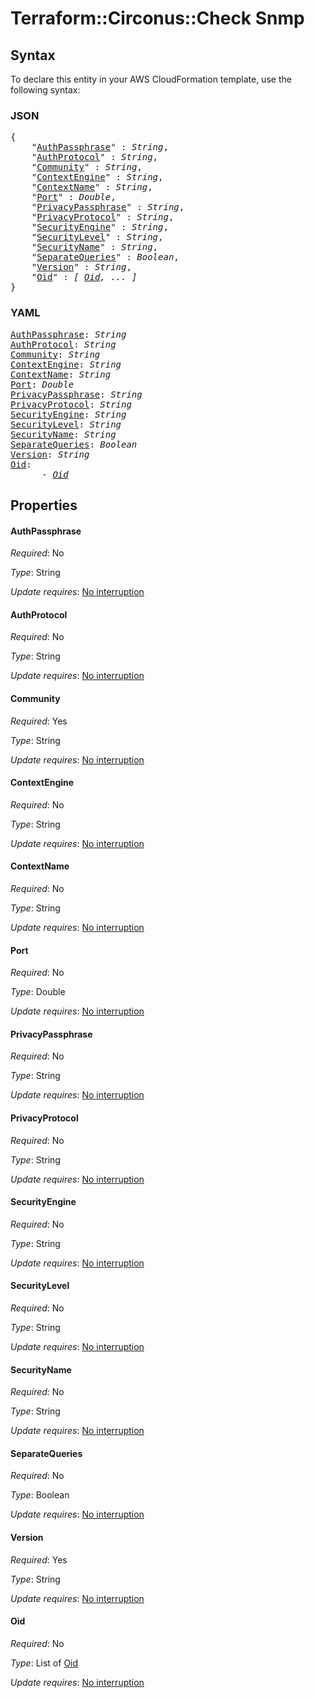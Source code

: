 # Terraform::Circonus::Check Snmp

## Syntax

To declare this entity in your AWS CloudFormation template, use the following syntax:

### JSON

<pre>
{
    "<a href="#authpassphrase" title="AuthPassphrase">AuthPassphrase</a>" : <i>String</i>,
    "<a href="#authprotocol" title="AuthProtocol">AuthProtocol</a>" : <i>String</i>,
    "<a href="#community" title="Community">Community</a>" : <i>String</i>,
    "<a href="#contextengine" title="ContextEngine">ContextEngine</a>" : <i>String</i>,
    "<a href="#contextname" title="ContextName">ContextName</a>" : <i>String</i>,
    "<a href="#port" title="Port">Port</a>" : <i>Double</i>,
    "<a href="#privacypassphrase" title="PrivacyPassphrase">PrivacyPassphrase</a>" : <i>String</i>,
    "<a href="#privacyprotocol" title="PrivacyProtocol">PrivacyProtocol</a>" : <i>String</i>,
    "<a href="#securityengine" title="SecurityEngine">SecurityEngine</a>" : <i>String</i>,
    "<a href="#securitylevel" title="SecurityLevel">SecurityLevel</a>" : <i>String</i>,
    "<a href="#securityname" title="SecurityName">SecurityName</a>" : <i>String</i>,
    "<a href="#separatequeries" title="SeparateQueries">SeparateQueries</a>" : <i>Boolean</i>,
    "<a href="#version" title="Version">Version</a>" : <i>String</i>,
    "<a href="#oid" title="Oid">Oid</a>" : <i>[ <a href="snmp-oid.md">Oid</a>, ... ]</i>
}
</pre>

### YAML

<pre>
<a href="#authpassphrase" title="AuthPassphrase">AuthPassphrase</a>: <i>String</i>
<a href="#authprotocol" title="AuthProtocol">AuthProtocol</a>: <i>String</i>
<a href="#community" title="Community">Community</a>: <i>String</i>
<a href="#contextengine" title="ContextEngine">ContextEngine</a>: <i>String</i>
<a href="#contextname" title="ContextName">ContextName</a>: <i>String</i>
<a href="#port" title="Port">Port</a>: <i>Double</i>
<a href="#privacypassphrase" title="PrivacyPassphrase">PrivacyPassphrase</a>: <i>String</i>
<a href="#privacyprotocol" title="PrivacyProtocol">PrivacyProtocol</a>: <i>String</i>
<a href="#securityengine" title="SecurityEngine">SecurityEngine</a>: <i>String</i>
<a href="#securitylevel" title="SecurityLevel">SecurityLevel</a>: <i>String</i>
<a href="#securityname" title="SecurityName">SecurityName</a>: <i>String</i>
<a href="#separatequeries" title="SeparateQueries">SeparateQueries</a>: <i>Boolean</i>
<a href="#version" title="Version">Version</a>: <i>String</i>
<a href="#oid" title="Oid">Oid</a>: <i>
      - <a href="snmp-oid.md">Oid</a></i>
</pre>

## Properties

#### AuthPassphrase

_Required_: No

_Type_: String

_Update requires_: [No interruption](https://docs.aws.amazon.com/AWSCloudFormation/latest/UserGuide/using-cfn-updating-stacks-update-behaviors.html#update-no-interrupt)

#### AuthProtocol

_Required_: No

_Type_: String

_Update requires_: [No interruption](https://docs.aws.amazon.com/AWSCloudFormation/latest/UserGuide/using-cfn-updating-stacks-update-behaviors.html#update-no-interrupt)

#### Community

_Required_: Yes

_Type_: String

_Update requires_: [No interruption](https://docs.aws.amazon.com/AWSCloudFormation/latest/UserGuide/using-cfn-updating-stacks-update-behaviors.html#update-no-interrupt)

#### ContextEngine

_Required_: No

_Type_: String

_Update requires_: [No interruption](https://docs.aws.amazon.com/AWSCloudFormation/latest/UserGuide/using-cfn-updating-stacks-update-behaviors.html#update-no-interrupt)

#### ContextName

_Required_: No

_Type_: String

_Update requires_: [No interruption](https://docs.aws.amazon.com/AWSCloudFormation/latest/UserGuide/using-cfn-updating-stacks-update-behaviors.html#update-no-interrupt)

#### Port

_Required_: No

_Type_: Double

_Update requires_: [No interruption](https://docs.aws.amazon.com/AWSCloudFormation/latest/UserGuide/using-cfn-updating-stacks-update-behaviors.html#update-no-interrupt)

#### PrivacyPassphrase

_Required_: No

_Type_: String

_Update requires_: [No interruption](https://docs.aws.amazon.com/AWSCloudFormation/latest/UserGuide/using-cfn-updating-stacks-update-behaviors.html#update-no-interrupt)

#### PrivacyProtocol

_Required_: No

_Type_: String

_Update requires_: [No interruption](https://docs.aws.amazon.com/AWSCloudFormation/latest/UserGuide/using-cfn-updating-stacks-update-behaviors.html#update-no-interrupt)

#### SecurityEngine

_Required_: No

_Type_: String

_Update requires_: [No interruption](https://docs.aws.amazon.com/AWSCloudFormation/latest/UserGuide/using-cfn-updating-stacks-update-behaviors.html#update-no-interrupt)

#### SecurityLevel

_Required_: No

_Type_: String

_Update requires_: [No interruption](https://docs.aws.amazon.com/AWSCloudFormation/latest/UserGuide/using-cfn-updating-stacks-update-behaviors.html#update-no-interrupt)

#### SecurityName

_Required_: No

_Type_: String

_Update requires_: [No interruption](https://docs.aws.amazon.com/AWSCloudFormation/latest/UserGuide/using-cfn-updating-stacks-update-behaviors.html#update-no-interrupt)

#### SeparateQueries

_Required_: No

_Type_: Boolean

_Update requires_: [No interruption](https://docs.aws.amazon.com/AWSCloudFormation/latest/UserGuide/using-cfn-updating-stacks-update-behaviors.html#update-no-interrupt)

#### Version

_Required_: Yes

_Type_: String

_Update requires_: [No interruption](https://docs.aws.amazon.com/AWSCloudFormation/latest/UserGuide/using-cfn-updating-stacks-update-behaviors.html#update-no-interrupt)

#### Oid

_Required_: No

_Type_: List of <a href="snmp-oid.md">Oid</a>

_Update requires_: [No interruption](https://docs.aws.amazon.com/AWSCloudFormation/latest/UserGuide/using-cfn-updating-stacks-update-behaviors.html#update-no-interrupt)


